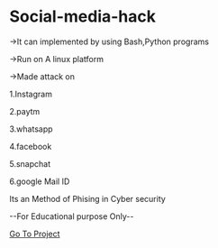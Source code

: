 # Social-media-hack
->It can implemented by using Bash,Python programs

->Run on A linux platform

->Made attack on

1.Instagram

2.paytm

3.whatsapp

4.facebook

5.snapchat

6.google Mail ID

Its an Method of Phising in Cyber security

--For Educational purpose Only--

<a href src="https://github.com/Tech-rockerr/phishing"> Go To Project </a>
